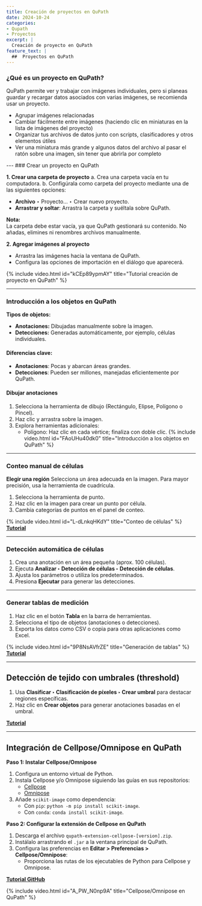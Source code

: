 ```yaml
---
title: Creación de proyectos en QuPath
date: 2024-10-24
categories:
- Qupath
- Proyectos
excerpt: |
  Creación de proyecto en QuPath
feature_text: |
  ##  Proyectos en QuPath  
---
```

### ¿Qué es un proyecto en QuPath?
QuPath permite ver y trabajar con imágenes individuales, pero si planeas guardar y recargar datos asociados con varias imágenes, se recomienda usar un proyecto.
<ul>
    <li>Agrupar imágenes relacionadas</li>
    <li>Cambiar fácilmente entre imágenes (haciendo clic en miniaturas en la lista de imágenes del proyecto)</li>
    <li>Organizar tus archivos de datos junto con scripts, clasificadores y otros elementos útiles</li>
    <li>Ver una miniatura más grande y algunos datos del archivo al pasar el ratón sobre una imagen, sin tener que abrirla por completo</li>
</ul>
---
### Crear un proyecto en QuPath

**1. Crear una carpeta de proyecto**
a. Crea una carpeta vacía en tu computadora.
b. Configúrala como carpeta del proyecto mediante una de las siguientes opciones:
  - **Archivo** ‣ Proyecto… ‣ Crear nuevo proyecto.
  - **Arrastrar y soltar**: Arrastra la carpeta y suéltala sobre QuPath.  

**Nota:**  
La carpeta debe estar vacía, ya que QuPath gestionará su contenido. No añadas, elimines ni renombres archivos manualmente.

**2. Agregar imágenes al proyecto**
- Arrastra las imágenes hacia la ventana de QuPath.  
- Configura las opciones de importación en el diálogo que aparecerá.  

{% include video.html id="kCEp89ypmAY" title="Tutorial creación de proyecto en QuPath" %}

---

### Introducción a los objetos en QuPath

**Tipos de objetos:**
- **Anotaciones:** Dibujadas manualmente sobre la imagen.  
- **Detecciones:** Generadas automáticamente, por ejemplo, células individuales.

#### Diferencias clave:
- **Anotaciones**: Pocas y abarcan áreas grandes.  
- **Detecciones**: Pueden ser millones, manejadas eficientemente por QuPath.

#### Dibujar anotaciones
1. Selecciona la herramienta de dibujo (Rectángulo, Elipse, Polígono o Pincel).  
2. Haz clic y arrastra sobre la imagen.  
3. Explora herramientas adicionales:
   - Polígono: Haz clic en cada vértice; finaliza con doble clic.
{% include video.html id="FAoUHu40dk0" title="Introducción a los objetos en QuPath" %}
---

### Conteo manual de células

**Elegir una región**
Selecciona un área adecuada en la imagen. Para mayor precisión, usa la herramienta de cuadrícula.

1. Selecciona la herramienta de punto.  
2. Haz clic en la imagen para crear un punto por célula.  
3. Cambia categorías de puntos en el panel de conteo.  

{% include video.html id="L-dLnkqHKdY" title="Conteo de células" %}
[**Tutorial**](https://youtu.be/L-dLnkqHKdY?si=MduoX4cxOXr5fmve)

---

### Detección automática de células

1. Crea una anotación en un área pequeña (aprox. 100 células).  
2. Ejecuta **Analizar ‣ Detección de células ‣ Detección de células**.  
3. Ajusta los parámetros o utiliza los predeterminados.  
4. Presiona **Ejecutar** para generar las detecciones.

---

### Generar tablas de medición

1. Haz clic en el botón **Tabla** en la barra de herramientas.  
2. Selecciona el tipo de objetos (anotaciones o detecciones).  
3. Exporta los datos como CSV o copia para otras aplicaciones como Excel.  

{% include video.html id="9P8NsAVfrZE" title="Generación de tablas" %}
[**Tutorial**](https://youtu.be/9P8NsAVfrZE?si=b8XAQAOBb6xqga39)

---

## Detección de tejido con umbrales (threshold)

1. Usa **Clasificar ‣ Clasificación de píxeles ‣ Crear umbral** para destacar regiones específicas.  
2. Haz clic en **Crear objetos** para generar anotaciones basadas en el umbral.  

[**Tutorial**](https://youtu.be/9TmEb3SxS1k?si=C_3E_MjcigQIaleZ)

---

## Integración de Cellpose/Omnipose en QuPath

**Paso 1: Instalar Cellpose/Omnipose**
1. Configura un entorno virtual de Python.  
2. Instala Cellpose y/o Omnipose siguiendo las guías en sus repositorios:  
   - [Cellpose](https://github.com/MouseLand/cellpose)  
   - [Omnipose](https://github.com/masenf/omnipose)  
3. Añade `scikit-image` como dependencia:  
   - Con `pip`: `python -m pip install scikit-image`.  
   - Con `conda`: `conda install scikit-image`.

**Paso 2: Configurar la extensión de Cellpose en QuPath**
1. Descarga el archivo `qupath-extension-cellpose-[version].zip`.  
2. Instálalo arrastrando el `.jar` a la ventana principal de QuPath.  
3. Configura las preferencias en **Editar > Preferencias > Cellpose/Omnipose**:  
   - Proporciona las rutas de los ejecutables de Python para Cellpose y Omnipose.

[**Tutorial GitHub**](https://github.com/BIOP/qupath-extension-cellpose)  

{% include video.html id="A_PW_N0np9A" title="Cellpose/Omnipose en QuPath" %}
